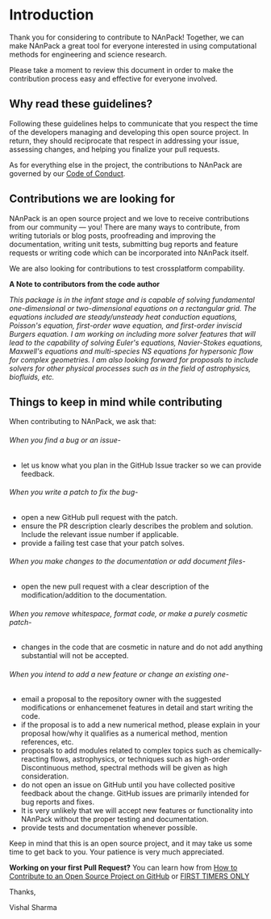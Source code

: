 # Introduction

Thank you for considering to contribute to NAnPack! Together, we can make NAnPack a great tool for everyone interested in using computational methods for engineering and science research.

Please take a moment to review this document in order to make the contribution process easy and effective for everyone involved.

## Why read these guidelines?

Following these guidelines helps to communicate that you respect the time of the developers managing and developing this open source project. In return, they should reciprocate that respect in addressing your issue, assessing changes, and helping you finalize your pull requests.

As for everything else in the project, the contributions to NAnPack are governed by our [Code of Conduct](CODE-OF-CONDUCT.md).

## Contributions we are looking for

NAnPack is an open source project and we love to receive contributions from our community — you! There are many ways to contribute, from writing tutorials or blog posts, proofreading and improving the documentation, writing unit tests, submitting bug reports and feature requests or writing code which can be incorporated into NAnPack itself.

We are also looking for contributions to test crossplatform compability.

**A Note to contributors from the code author**

*This package is in the infant stage and is capable of solving fundamental one-dimensional or two-dimensional equations on a rectangular grid. The equations included are steady/unsteady heat conduction equations, Poisson's equation, first-order wave equation, and first-order inviscid Burgers equation. I am working on including more solver features that will lead to the capability of solving Euler's equations, Navier-Stokes equations, Maxwell's equations and multi-species NS equations for hypersonic flow for complex geometries. I am also looking forward for proposals to include solvers for other physical processes such as in the field of astrophysics, biofluids, etc.*

## Things to keep in mind while contributing

When contributing to NAnPack, we ask that:

###### When you find a bug or an issue- 
* let us know what you plan in the GitHub Issue tracker so we can provide feedback.

###### When you write a patch to fix the bug- 
* open a new GitHub pull request with the patch.
* ensure the PR description clearly describes the problem and solution. Include the relevant issue number if applicable.
* provide a failing test case that your patch solves.

###### When you make changes to the documentation or add document files-
* open the new pull request with a clear description of the modification/addition to the documentation. 

###### When you remove whitespace, format code, or make a purely cosmetic patch-
* changes in the code that are cosmetic in nature and do not add anything substantial will not be accepted.

###### When you intend to add a new feature or change an existing one-
* email a proposal to the repository owner with the suggested modifications or enhancemenet features in detail and start writing the code.
* if the proposal is to add a new numerical method, please explain in your proposal how/why it qualifies as a numerical method, mention references, etc.
* proposals to add modules related to complex topics such as chemically-reacting flows, astrophysics, or techniques such as high-order Discontinuous method, spectral methods will be given as high consideration.
* do not open an issue on GitHub until you have collected positive feedback about the change. GitHub issues are primarily intended for bug reports and fixes.
* It is very unlikely that we will accept new features or functionality into NAnPack without the proper testing and documentation.
* provide tests and documentation whenever possible.

Keep in mind that this is an open source project, and it may take us some time to get back to you. Your patience is very much appreciated.

**Working on your first Pull Request?**
You can learn how from [How to Contribute to an Open Source Project on GitHub](https://kcd.im/pull-request) or [FIRST TIMERS ONLY](https://www.firsttimersonly.com/)

Thanks,

Vishal Sharma
